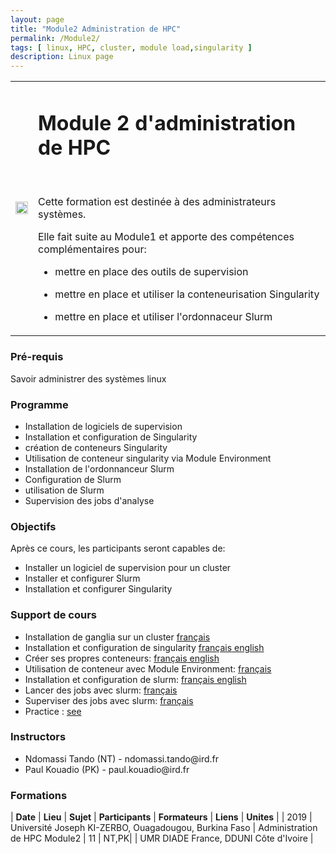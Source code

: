 ```yaml
---
layout: page
title: "Module2 Administration de HPC"
permalink: /Module2/
tags: [ linux, HPC, cluster, module load,singularity ]
description: Linux page 
---
```

<table class="table-contact">
<tr>
<td><img width="100%" src="{{ site.url }}/images/training-hpcadvanced.jpeg" alt="" />
</td>
<td>
<h1> Module 2 d'administration de HPC</h1><br />

Cette formation est destinée à des administrateurs systèmes.

Elle fait suite au Module1 et apporte des compétences complémentaires pour:

- mettre en place des outils de supervision

- mettre en place et utiliser la conteneurisation Singularity 

- mettre en place et utiliser l'ordonnaceur Slurm

</td>
</tr>
</table>

### Pré-requis
Savoir administrer des systèmes linux



<div id="colonne1">
<h3>Programme</h3>
<ul>
<li> Installation de logiciels de supervision</li>
<li> Installation et configuration de Singularity</li>
<li> création de conteneurs Singularity </li>
<li> Utilisation de conteneur singularity via Module Environment </li>
<li> Installation de l'ordonnanceur Slurm</li>
<li> Configuration de Slurm</li>  
<li> utilisation de Slurm</li>  
<li> Supervision des jobs d'analyse</li>          
</ul>
</div>

<div id="colonne2">
<h3>Objectifs</h3>
Après ce cours, les participants seront capables de:
<ul>
<li>Installer un logiciel de supervision pour un cluster </li>
<li>Installer et configurer Slurm </li>
<li>Installation et configurer Singularity </li>
</ul>
</div>

<div id="colonne3">
<h3>Support de cours</h3>
<ul>
<li>Installation de ganglia sur un cluster <a target="_blank" href="{{ site.url }}/hpc/installationganglia">français</a></li>
<li>Installation et configuration de singularity <a target="_blank" href="{{ site.url }}/hpc/installationsingularity">français</a><a target="_blank" href="{{ site.url }}/hpc/singularityinstallation"> english</a></li>
<li>Créer ses propres conteneurs: <a target="_blank" href="{{ site.url }}/hpc/creationconteneur">français</a><a target="_blank" href="{{ site.url }}/hpc/containercreation"> english</a></li>   
<li>Utilisation de conteneur avec Module Environment: <a target="_blank" href="{{ site.url }}/hpc/modulesingularity">français</a> 
</li> 
<li>Installation et configuration de slurm: <a target="_blank" href="{{ site.url }}/hpc/installationslurm">français</a><a target="_blank" href="{{ site.url }}/hpc/slurminstallation"> english</a></li>
<li>Lancer des jobs avec slurm: <a target="_blank" href="{{ site.url }}/hpc/jobslurm">français</a></li>
<li>Superviser des jobs avec slurm: <a target="_blank" href="{{ site.url }}/hpc/supervisionslurm">français</a></li>
<li>Practice : <a target="_blank" href="{{ site.url }}/hpc/hpcAdvancedPractice">see</a> </li>
</ul>
</div>

<div id="nextInline" class="clearfix">
<h3>Instructors</h3>
<ul>
    <li>Ndomassi Tando (NT) - ndomassi.tando@ird.fr</li>
   <li>Paul Kouadio (PK) - paul.kouadio@ird.fr</li>
    
    
    
</ul>
</div>

### Formations
 
| **Date** | **Lieu** | **Sujet** | **Participants** | **Formateurs** | **Liens** | **Unites** |
| 2019 | Université Joseph KI-ZERBO, Ouagadougou, Burkina Faso |  Administration de HPC Module2  | 11 | NT,PK| | UMR DIADE France, DDUNI Côte d'Ivoire |


